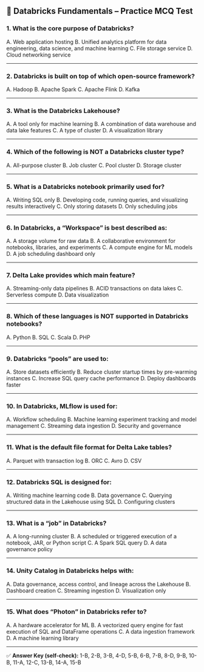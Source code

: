 ## 📝 Databricks Fundamentals – Practice MCQ Test

### 1. What is the core purpose of Databricks?

A. Web application hosting
B. Unified analytics platform for data engineering, data science, and machine learning
C. File storage service
D. Cloud networking service

---

### 2. Databricks is built on top of which open-source framework?

A. Hadoop
B. Apache Spark
C. Apache Flink
D. Kafka

---

### 3. What is the Databricks Lakehouse?

A. A tool only for machine learning
B. A combination of data warehouse and data lake features
C. A type of cluster
D. A visualization library

---

### 4. Which of the following is NOT a Databricks cluster type?

A. All-purpose cluster
B. Job cluster
C. Pool cluster
D. Storage cluster

---

### 5. What is a Databricks notebook primarily used for?

A. Writing SQL only
B. Developing code, running queries, and visualizing results interactively
C. Only storing datasets
D. Only scheduling jobs

---

### 6. In Databricks, a “Workspace” is best described as:

A. A storage volume for raw data
B. A collaborative environment for notebooks, libraries, and experiments
C. A compute engine for ML models
D. A job scheduling dashboard only

---

### 7. Delta Lake provides which main feature?

A. Streaming-only data pipelines
B. ACID transactions on data lakes
C. Serverless compute
D. Data visualization

---

### 8. Which of these languages is NOT supported in Databricks notebooks?

A. Python
B. SQL
C. Scala
D. PHP

---

### 9. Databricks “pools” are used to:

A. Store datasets efficiently
B. Reduce cluster startup times by pre-warming instances
C. Increase SQL query cache performance
D. Deploy dashboards faster

---

### 10. In Databricks, MLflow is used for:

A. Workflow scheduling
B. Machine learning experiment tracking and model management
C. Streaming data ingestion
D. Security and governance

---

### 11. What is the default file format for Delta Lake tables?

A. Parquet with transaction log
B. ORC
C. Avro
D. CSV

---

### 12. Databricks SQL is designed for:

A. Writing machine learning code
B. Data governance
C. Querying structured data in the Lakehouse using SQL
D. Configuring clusters

---

### 13. What is a “job” in Databricks?

A. A long-running cluster
B. A scheduled or triggered execution of a notebook, JAR, or Python script
C. A Spark SQL query
D. A data governance policy

---

### 14. Unity Catalog in Databricks helps with:

A. Data governance, access control, and lineage across the Lakehouse
B. Dashboard creation
C. Streaming ingestion
D. Visualization only

---

### 15. What does “Photon” in Databricks refer to?

A. A hardware accelerator for ML
B. A vectorized query engine for fast execution of SQL and DataFrame operations
C. A data ingestion framework
D. A machine learning library

---

✅ **Answer Key (self-check):**
1-B, 2-B, 3-B, 4-D, 5-B, 6-B, 7-B, 8-D, 9-B, 10-B, 11-A, 12-C, 13-B, 14-A, 15-B

